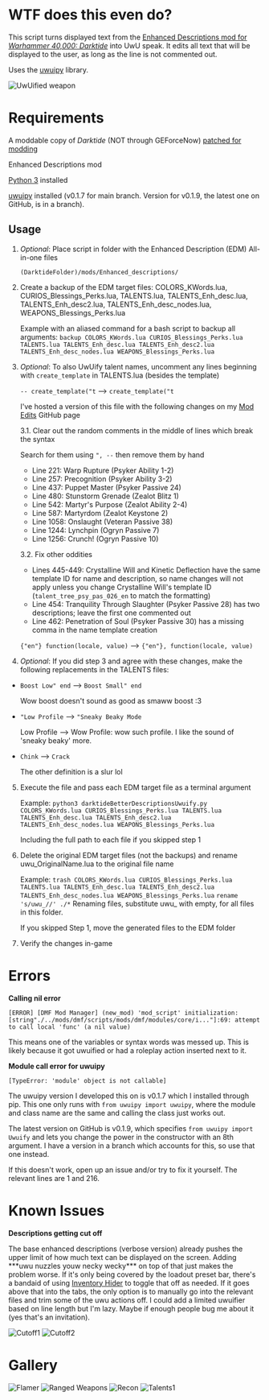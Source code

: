 # WTF does this even do?

This script turns displayed text from the [Enhanced Descriptions mod for *Warhammer 40,000: Darktide*](https://www.nexusmods.com/warhammer40kdarktide/mods/210) into UwU speak. It edits all text that will be displayed to the user, as long as the line is not commented out.

Uses the [uwuipy](https://github.com/Cuprum77/uwuipy) library.

![UwUified weapon](https://imgur.com/K603bvO.png)

# Requirements

A moddable copy of *Darktide* (NOT through GEForceNow) [patched for modding](https://dmf-docs.darkti.de/#/installing-mods)

Enhanced Descriptions mod

[Python 3](https://www.python.org/downloads/) installed

[uwuipy](https://github.com/Cuprum77/uwuipy) installed (v0.1.7 for main branch. Version for v0.1.9, the latest one on GitHub, is in a branch).

## Usage

1. *Optional*: Place script in folder with the Enhanced Description (EDM) All-in-one files

   ```(DarktideFolder)/mods/Enhanced_descriptions/```

2. Create a backup of the EDM target files: COLORS_KWords.lua, CURIOS_Blessings_Perks.lua, TALENTS.lua, TALENTS_Enh_desc.lua, TALENTS_Enh_desc2.lua, TALENTS_Enh_desc_nodes.lua, WEAPONS_Blessings_Perks.lua

   Example with an aliased command for a bash script to backup all arguments: ```backup COLORS_KWords.lua CURIOS_Blessings_Perks.lua TALENTS.lua TALENTS_Enh_desc.lua TALENTS_Enh_desc2.lua TALENTS_Enh_desc_nodes.lua WEAPONS_Blessings_Perks.lua```

3. *Optional*: To also UwUify talent names, uncomment any lines beginning with ```create_template``` in TALENTS.lua (besides the template)

   ```-- create_template("t``` --> ```create_template("t```

   I've hosted a version of this file with the following changes on my [Mod Edits](https://github.com/Backup158/Darktide-Mod-Edits/blob/main/EnhancedDescriptionsv2_TALENTS_edit.lua) GitHub page

   3.1. Clear out the random comments in the middle of lines which break the syntax

   Search for them using ```", --``` then remove them by hand
   - Line 221: Warp Rupture (Psyker Ability 1-2)
   - Line 257: Precognition (Psyker Ability 3-2)
   - Line 437: Puppet Master (Psyker Passive 24)
   - Line 480: Stunstorm Grenade (Zealot Blitz 1)
   - Line 542: Martyr's Purpose (Zealot Ability 2-4)
   - Line 587: Martyrdom (Zealot Keystone 2)
   - Line 1058: Onslaught (Veteran Passive 38)
   - Line 1244: Lynchpin (Ogryn Passive 7)
   - Line 1256: Crunch! (Ogryn Passive 10)

   3.2. Fix other oddities
   - Lines 445-449: Crystalline Will and Kinetic Deflection have the same template ID for name and description, so name changes will not apply unless you change Crystalline Will's template ID (```talent_tree_psy_pas_026_en``` to match the formatting)
   - Line 454: Tranquility Through Slaughter (Psyker Passive 28) has two descriptions; leave the first one commented out
   - Line 462: Penetration of Soul (Psyker Passive 30) has a missing comma in the name template creation

   ```{"en"} function(locale, value)``` --> ```{"en"}, function(locale, value)```

5. *Optional*: If you did step 3 and agree with these changes, make the following replacements in the TALENTS files:

- ```Boost Low" end``` --> ```Boost Small" end```

  Wow boost doesn't sound as good as smaww boost :3

- ```"Low Profile``` --> ```"Sneaky Beaky Mode```

  Low Profile --> Wow Profile: wow such profile. I like the sound of 'sneaky beaky' more.

- ```Chink``` --> ```Crack```

  The other definition is a slur lol
   
5. Execute the file and pass each EDM target file as a terminal argument

   Example: ```python3 darktideBetterDescriptionsUwuify.py COLORS_KWords.lua CURIOS_Blessings_Perks.lua TALENTS.lua TALENTS_Enh_desc.lua TALENTS_Enh_desc2.lua TALENTS_Enh_desc_nodes.lua WEAPONS_Blessings_Perks.lua```

   Including the full path to each file if you skipped step 1

6. Delete the original EDM target files (not the backups) and rename uwu_OriginalName.lua to the original file name

   Example: ```trash COLORS_KWords.lua CURIOS_Blessings_Perks.lua TALENTS.lua TALENTS_Enh_desc.lua TALENTS_Enh_desc2.lua TALENTS_Enh_desc_nodes.lua WEAPONS_Blessings_Perks.lua```
            ```rename 's/uwu_//' ./*``` Renaming files, substitute uwu_ with empty, for all files in this folder.

   If you skipped Step 1, move the generated files to the EDM folder
  
8. Verify the changes in-game

# Errors
**Calling nil error**

```
[ERROR] [DMF Mod Manager] (new_mod) 'mod_script' initialization: [string"./../mods/dmf/scripts/mods/dmf/modules/core/i..."]:69: attempt to call local 'func' (a nil value)
```

This means one of the variables or syntax words was messed up. This is likely because it got uwuified or had a roleplay action inserted next to it.

**Module call error for uwuipy**

```
[TypeError: 'module' object is not callable]
```

The uwuipy version I developed this on is v0.1.7 which I installed through pip. This one only runs with ```from uwuipy import uwuipy```, where the module and class name are the same and calling the class just works out.

The latest version on GitHub is v0.1.9, which specifies ```from uwuipy import Uwuify``` and lets you change the power in the constructor with an 8th argument. I have a version in a branch which accounts for this, so use that one instead.

If this doesn't work, open up an issue and/or try to fix it yourself. The relevant lines are 1 and 216.

# Known Issues

**Descriptions getting cut off**

The base enhanced descriptions (verbose version) already pushes the upper limit of how much text can be displayed on the screen. Adding \*\*\*uwu nuzzles youw necky wecky\*\*\* on top of that just makes the problem worse. If it's only being covered by the loadout preset bar, there's a bandaid of using [Inventory Hider](https://www.nexusmods.com/warhammer40kdarktide/mods/313) to toggle that off as needed. If it goes above that into the tabs, the only option is to manually go into the relevant files and trim some of the uwu actions off. I could add a limited uwuifier based on line length but I'm lazy. Maybe if enough people bug me about it (yes that's an invitation).

![Cutoff1](https://imgur.com/RBfE9C7.png)
![Cutoff2](https://imgur.com/AS1izjF.png)

# Gallery

![Flamer](https://imgur.com/bRrrpB0.png)
![Ranged Weapons](https://imgur.com/mF52XI1.png)
![Recon](https://imgur.com/DgE8amT.png)
![Talents1](https://imgur.com/K5HieQk.png)
